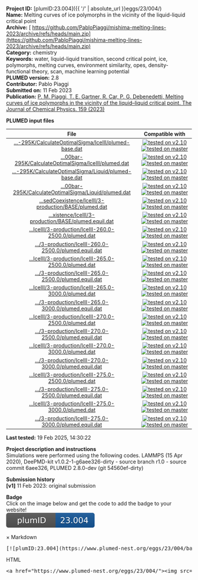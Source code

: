 **Project ID:** [plumID:23.004]({{ '/' | absolute_url }}eggs/23/004/)  
**Name:**  Melting curves of ice polymorphs in the vicinity of the liquid-liquid critical point  
**Archive:** [ https://github.com/PabloPiaggi/mishima-melting-lines-2023/archive/refs/heads/main.zip](https://github.com/PabloPiaggi/mishima-melting-lines-2023/archive/refs/heads/main.zip)  
**Category:**  chemistry  
**Keywords:**  water, liquid-liquid transition, second critical point, ice, polymorphs, melting curves, environment similarity, opes, density-functional theory, scan, machine learning potential  
**PLUMED version:**  2.8  
**Contributor:**  Pablo Piaggi  
**Submitted on:** 11 Feb 2023  
**Publication:** [P. M. Piaggi, T. E. Gartner, R. Car, P. G. Debenedetti, Melting curves of ice polymorphs in the vicinity of the liquid–liquid critical point. The Journal of Chemical Physics. 159 (2023)](http://dx.doi.org/10.1063/5.0159288)  
  
**PLUMED input files**  
  
| File     | Compatible with |  
|:--------:|:--------:|  
| [...-295K/CalculateOptimalSigma/IceIII/plumed-base.dat](./data/BiasedCoexistence/IceIII/1-distributions/3000bar-295K/CalculateOptimalSigma/IceIII/plumed-base.dat.md) |  [![tested on v2.10](https://img.shields.io/badge/v2.10-passing-green.svg)](data/BiasedCoexistence/IceIII/1-distributions/3000bar-295K/CalculateOptimalSigma/IceIII/plumed-base.dat.plumed.stderr) [![tested on master](https://img.shields.io/badge/master-failed-red.svg)](data/BiasedCoexistence/IceIII/1-distributions/3000bar-295K/CalculateOptimalSigma/IceIII/plumed-base.dat.plumed_master.stderr) |  
| [...00bar-295K/CalculateOptimalSigma/IceIII/plumed.dat](./data/BiasedCoexistence/IceIII/1-distributions/3000bar-295K/CalculateOptimalSigma/IceIII/plumed.dat.md) |  [![tested on v2.10](https://img.shields.io/badge/v2.10-passing-green.svg)](data/BiasedCoexistence/IceIII/1-distributions/3000bar-295K/CalculateOptimalSigma/IceIII/plumed.dat.plumed.stderr) [![tested on master](https://img.shields.io/badge/master-failed-red.svg)](data/BiasedCoexistence/IceIII/1-distributions/3000bar-295K/CalculateOptimalSigma/IceIII/plumed.dat.plumed_master.stderr) |  
| [...-295K/CalculateOptimalSigma/Liquid/plumed-base.dat](./data/BiasedCoexistence/IceIII/1-distributions/3000bar-295K/CalculateOptimalSigma/Liquid/plumed-base.dat.md) |  [![tested on v2.10](https://img.shields.io/badge/v2.10-passing-green.svg)](data/BiasedCoexistence/IceIII/1-distributions/3000bar-295K/CalculateOptimalSigma/Liquid/plumed-base.dat.plumed.stderr) [![tested on master](https://img.shields.io/badge/master-failed-red.svg)](data/BiasedCoexistence/IceIII/1-distributions/3000bar-295K/CalculateOptimalSigma/Liquid/plumed-base.dat.plumed_master.stderr) |  
| [...00bar-295K/CalculateOptimalSigma/Liquid/plumed.dat](./data/BiasedCoexistence/IceIII/1-distributions/3000bar-295K/CalculateOptimalSigma/Liquid/plumed.dat.md) |  [![tested on v2.10](https://img.shields.io/badge/v2.10-passing-green.svg)](data/BiasedCoexistence/IceIII/1-distributions/3000bar-295K/CalculateOptimalSigma/Liquid/plumed.dat.plumed.stderr) [![tested on master](https://img.shields.io/badge/master-failed-red.svg)](data/BiasedCoexistence/IceIII/1-distributions/3000bar-295K/CalculateOptimalSigma/Liquid/plumed.dat.plumed_master.stderr) |  
| [...sedCoexistence/IceIII/3-production/BASE/plumed.dat](./data/BiasedCoexistence/IceIII/3-production/BASE/plumed.dat.md) |  [![tested on v2.10](https://img.shields.io/badge/v2.10-passing-green.svg)](data/BiasedCoexistence/IceIII/3-production/BASE/plumed.dat.plumed.stderr) [![tested on master](https://img.shields.io/badge/master-passing-green.svg)](data/BiasedCoexistence/IceIII/3-production/BASE/plumed.dat.plumed_master.stderr) |  
| [...xistence/IceIII/3-production/BASE/plumed.equil.dat](./data/BiasedCoexistence/IceIII/3-production/BASE/plumed.equil.dat.md) |  [![tested on v2.10](https://img.shields.io/badge/v2.10-passing-green.svg)](data/BiasedCoexistence/IceIII/3-production/BASE/plumed.equil.dat.plumed.stderr) [![tested on master](https://img.shields.io/badge/master-passing-green.svg)](data/BiasedCoexistence/IceIII/3-production/BASE/plumed.equil.dat.plumed_master.stderr) |  
| [...IceIII/3-production/IceIII-260.0-2500.0/plumed.dat](./data/BiasedCoexistence/IceIII/3-production/IceIII-260.0-2500.0/plumed.dat.md) |  [![tested on v2.10](https://img.shields.io/badge/v2.10-passing-green.svg)](data/BiasedCoexistence/IceIII/3-production/IceIII-260.0-2500.0/plumed.dat.plumed.stderr) [![tested on master](https://img.shields.io/badge/master-passing-green.svg)](data/BiasedCoexistence/IceIII/3-production/IceIII-260.0-2500.0/plumed.dat.plumed_master.stderr) |  
| [.../3-production/IceIII-260.0-2500.0/plumed.equil.dat](./data/BiasedCoexistence/IceIII/3-production/IceIII-260.0-2500.0/plumed.equil.dat.md) |  [![tested on v2.10](https://img.shields.io/badge/v2.10-passing-green.svg)](data/BiasedCoexistence/IceIII/3-production/IceIII-260.0-2500.0/plumed.equil.dat.plumed.stderr) [![tested on master](https://img.shields.io/badge/master-passing-green.svg)](data/BiasedCoexistence/IceIII/3-production/IceIII-260.0-2500.0/plumed.equil.dat.plumed_master.stderr) |  
| [...IceIII/3-production/IceIII-265.0-2500.0/plumed.dat](./data/BiasedCoexistence/IceIII/3-production/IceIII-265.0-2500.0/plumed.dat.md) |  [![tested on v2.10](https://img.shields.io/badge/v2.10-passing-green.svg)](data/BiasedCoexistence/IceIII/3-production/IceIII-265.0-2500.0/plumed.dat.plumed.stderr) [![tested on master](https://img.shields.io/badge/master-passing-green.svg)](data/BiasedCoexistence/IceIII/3-production/IceIII-265.0-2500.0/plumed.dat.plumed_master.stderr) |  
| [.../3-production/IceIII-265.0-2500.0/plumed.equil.dat](./data/BiasedCoexistence/IceIII/3-production/IceIII-265.0-2500.0/plumed.equil.dat.md) |  [![tested on v2.10](https://img.shields.io/badge/v2.10-passing-green.svg)](data/BiasedCoexistence/IceIII/3-production/IceIII-265.0-2500.0/plumed.equil.dat.plumed.stderr) [![tested on master](https://img.shields.io/badge/master-passing-green.svg)](data/BiasedCoexistence/IceIII/3-production/IceIII-265.0-2500.0/plumed.equil.dat.plumed_master.stderr) |  
| [...IceIII/3-production/IceIII-265.0-3000.0/plumed.dat](./data/BiasedCoexistence/IceIII/3-production/IceIII-265.0-3000.0/plumed.dat.md) |  [![tested on v2.10](https://img.shields.io/badge/v2.10-passing-green.svg)](data/BiasedCoexistence/IceIII/3-production/IceIII-265.0-3000.0/plumed.dat.plumed.stderr) [![tested on master](https://img.shields.io/badge/master-passing-green.svg)](data/BiasedCoexistence/IceIII/3-production/IceIII-265.0-3000.0/plumed.dat.plumed_master.stderr) |  
| [.../3-production/IceIII-265.0-3000.0/plumed.equil.dat](./data/BiasedCoexistence/IceIII/3-production/IceIII-265.0-3000.0/plumed.equil.dat.md) |  [![tested on v2.10](https://img.shields.io/badge/v2.10-passing-green.svg)](data/BiasedCoexistence/IceIII/3-production/IceIII-265.0-3000.0/plumed.equil.dat.plumed.stderr) [![tested on master](https://img.shields.io/badge/master-passing-green.svg)](data/BiasedCoexistence/IceIII/3-production/IceIII-265.0-3000.0/plumed.equil.dat.plumed_master.stderr) |  
| [...IceIII/3-production/IceIII-270.0-2500.0/plumed.dat](./data/BiasedCoexistence/IceIII/3-production/IceIII-270.0-2500.0/plumed.dat.md) |  [![tested on v2.10](https://img.shields.io/badge/v2.10-passing-green.svg)](data/BiasedCoexistence/IceIII/3-production/IceIII-270.0-2500.0/plumed.dat.plumed.stderr) [![tested on master](https://img.shields.io/badge/master-passing-green.svg)](data/BiasedCoexistence/IceIII/3-production/IceIII-270.0-2500.0/plumed.dat.plumed_master.stderr) |  
| [.../3-production/IceIII-270.0-2500.0/plumed.equil.dat](./data/BiasedCoexistence/IceIII/3-production/IceIII-270.0-2500.0/plumed.equil.dat.md) |  [![tested on v2.10](https://img.shields.io/badge/v2.10-passing-green.svg)](data/BiasedCoexistence/IceIII/3-production/IceIII-270.0-2500.0/plumed.equil.dat.plumed.stderr) [![tested on master](https://img.shields.io/badge/master-passing-green.svg)](data/BiasedCoexistence/IceIII/3-production/IceIII-270.0-2500.0/plumed.equil.dat.plumed_master.stderr) |  
| [...IceIII/3-production/IceIII-270.0-3000.0/plumed.dat](./data/BiasedCoexistence/IceIII/3-production/IceIII-270.0-3000.0/plumed.dat.md) |  [![tested on v2.10](https://img.shields.io/badge/v2.10-passing-green.svg)](data/BiasedCoexistence/IceIII/3-production/IceIII-270.0-3000.0/plumed.dat.plumed.stderr) [![tested on master](https://img.shields.io/badge/master-passing-green.svg)](data/BiasedCoexistence/IceIII/3-production/IceIII-270.0-3000.0/plumed.dat.plumed_master.stderr) |  
| [.../3-production/IceIII-270.0-3000.0/plumed.equil.dat](./data/BiasedCoexistence/IceIII/3-production/IceIII-270.0-3000.0/plumed.equil.dat.md) |  [![tested on v2.10](https://img.shields.io/badge/v2.10-passing-green.svg)](data/BiasedCoexistence/IceIII/3-production/IceIII-270.0-3000.0/plumed.equil.dat.plumed.stderr) [![tested on master](https://img.shields.io/badge/master-passing-green.svg)](data/BiasedCoexistence/IceIII/3-production/IceIII-270.0-3000.0/plumed.equil.dat.plumed_master.stderr) |  
| [...IceIII/3-production/IceIII-275.0-2500.0/plumed.dat](./data/BiasedCoexistence/IceIII/3-production/IceIII-275.0-2500.0/plumed.dat.md) |  [![tested on v2.10](https://img.shields.io/badge/v2.10-passing-green.svg)](data/BiasedCoexistence/IceIII/3-production/IceIII-275.0-2500.0/plumed.dat.plumed.stderr) [![tested on master](https://img.shields.io/badge/master-passing-green.svg)](data/BiasedCoexistence/IceIII/3-production/IceIII-275.0-2500.0/plumed.dat.plumed_master.stderr) |  
| [.../3-production/IceIII-275.0-2500.0/plumed.equil.dat](./data/BiasedCoexistence/IceIII/3-production/IceIII-275.0-2500.0/plumed.equil.dat.md) |  [![tested on v2.10](https://img.shields.io/badge/v2.10-passing-green.svg)](data/BiasedCoexistence/IceIII/3-production/IceIII-275.0-2500.0/plumed.equil.dat.plumed.stderr) [![tested on master](https://img.shields.io/badge/master-passing-green.svg)](data/BiasedCoexistence/IceIII/3-production/IceIII-275.0-2500.0/plumed.equil.dat.plumed_master.stderr) |  
| [...IceIII/3-production/IceIII-275.0-3000.0/plumed.dat](./data/BiasedCoexistence/IceIII/3-production/IceIII-275.0-3000.0/plumed.dat.md) |  [![tested on v2.10](https://img.shields.io/badge/v2.10-passing-green.svg)](data/BiasedCoexistence/IceIII/3-production/IceIII-275.0-3000.0/plumed.dat.plumed.stderr) [![tested on master](https://img.shields.io/badge/master-passing-green.svg)](data/BiasedCoexistence/IceIII/3-production/IceIII-275.0-3000.0/plumed.dat.plumed_master.stderr) |  
| [.../3-production/IceIII-275.0-3000.0/plumed.equil.dat](./data/BiasedCoexistence/IceIII/3-production/IceIII-275.0-3000.0/plumed.equil.dat.md) |  [![tested on v2.10](https://img.shields.io/badge/v2.10-passing-green.svg)](data/BiasedCoexistence/IceIII/3-production/IceIII-275.0-3000.0/plumed.equil.dat.plumed.stderr) [![tested on master](https://img.shields.io/badge/master-passing-green.svg)](data/BiasedCoexistence/IceIII/3-production/IceIII-275.0-3000.0/plumed.equil.dat.plumed_master.stderr) |  
  
**Last tested:**  19 Feb 2025, 14:30:22
  
**Project description and instructions**  
Simulations were performed using the following codes. LAMMPS (15 Apr 2020), DeePMD-kit v1.0.2-1-g6aee326-dirty - source branch r1.0 - source commit 6aee326, PLUMED 2.8.0-dev (git 54560ef-dirty)
  
**Submission history**  
**[v1]** 11 Feb 2023: original submission  
  
**Badge**  
Click on the image below and get the code to add the badge to your website!  
<img src="./badge.svg" alt="plumeDnest:23.004" id="myBtn" class="badge">
<div id="myModal" class="modal">
  <div class="modal-content">
    <span class="close">&times;</span>
    Markdown<pre>[![plumID:23.004](https://www.plumed-nest.org/eggs/23/004/badge.svg)](https://www.plumed-nest.org/eggs/23/004/)</pre>
    HTML<pre>&lt;a href="https://www.plumed-nest.org/eggs/23/004/"&gt;&lt;img src="https://www.plumed-nest.org/eggs/23/004/badge.svg" alt="plumID:23.004"&gt;&lt;/a&gt;</pre>
  </div>
</div>
